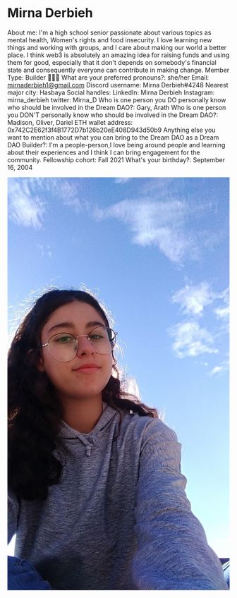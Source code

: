# Mirna Derbieh

About me: I'm a high school senior passionate about various topics as mental health, Women's rights and food insecurity. I love learning new things and working with groups, and I care about making our world a better place. I think web3 is absolutely an amazing idea for raising funds and using them for good, especially that it don't depends on somebody's financial state and consequently everyone can contribute in making change. 
Member Type: Builder 👷🏾‍♀️
What are your preferred pronouns?: she/her 
Email: mirnaderbieh1@gmail.com
Discord username: Mirna Derbieh#4248
Nearest major city: Hasbaya
Social handles: LinkedIn: Mirna Derbieh
Instagram: mirna_derbieh
twitter: Mirna_D 
Who is one person you DO personally know who should be involved in the Dream DAO?: Gary, Arath
Who is one person you DON'T personally know who should be involved in the Dream DAO?: Madison, Oliver, Dariel
ETH wallet address: 0x742C2E62f3f4B1772D7b126b20eE408D943d50b9
Anything else you want to mention about what you can bring to the Dream DAO as a Dream DAO Builder?: I'm a people-person,I love being around people and learning about their experiences and I think I can bring engagement for the community. 
Fellowship cohort: Fall 2021
What's your birthday?: September 16, 2004

![Untitled](../../Dream%20DAO%20Voting%20Member%20List%201790792012994a419257db8f8a7807ff/%5BS2%5D%20Dream%20DAO%20Founding%20Voting%20Member%20List%202c05a57dde504a87a8ced236cce0b149/Mirna%20Derbieh%20b6b9f6da93bc487aa5d3be264a24df71/Untitled.png)